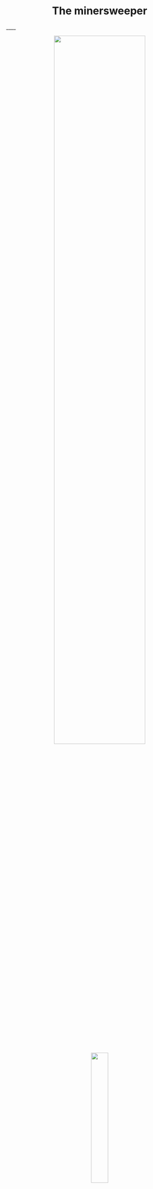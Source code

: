 <h1 align="center">The minersweeper</h1>
____
<p align="center">
<img src="./readme_assets/game16x16.png" width="70%">
</p>
<p align="center">
<img src="./readme_assets/game.gif" width="30%">
</p>

### Install
```
npm install
```
### Usage
```
npm run start
```
### Build
```
npm run build
```

What was used:
- Webpack 5;
- JS:
  + object, array, Map, Class;
  + destructuring assignment;
  + JSON;
  + scheduling: setTimeout;
  + closure;
  + spread;
  + async/await;
  + work with DOM;
  + matchMedia (media queries from JS);
  + browser event, event delegation;
  + mouse event;
  + forms;
  + localStorage;
  + canvas (2d);
  + requestAnimationFrame;
____
:negative_squared_cross_mark: Mobile is not support. :negative_squared_cross_mark:
Well, really, this game is inconvenient for touch screens.
